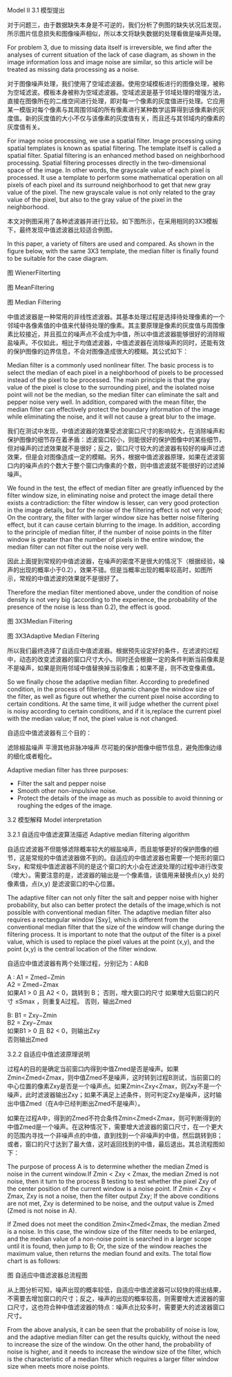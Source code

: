 Model II
3.1 模型提出

 对于问题三，由于数据缺失本身是不可逆的，我们分析了例图的缺失状况后发现，所示图片信息损失和图像噪声相似，所以本文将缺失数据的处理看做是噪声处理。

 For problem 3, due to missing data itself is irreversible, we find after the analyses of current situation of the lack of case diagram, as shown in the image information loss and image noise are similar, so this article will be treated as missing data processing as a noise.

对于图像噪声处理，我们使用了空域滤波器。使用空域模板进行的图像处理，被称为空域滤波。模板本身被称为空域滤波器。空域滤波是基于邻域处理的增强方法，直接在图像所在的二维空间进行处理，即对每一个像素的灰度值进行处理。它应用某一模版对每个像素与其周围邻域的所有像素进行某种数学运算得到该像素新的灰度值。新的灰度值的大小不仅与该像素的灰度值有关，而且还与其邻域内的像素的灰度值有关。

For image noise processing, we use a spatial filter. Image processing using spatial templates is known as spatial filtering. The template itself is called a spatial filter.
Spatial filtering is an enhanced method based on neighborhood processing. Spatial filtering processes directly in the two-dimensional space of the image. In other words, the grayscale value of each pixel is processed. 
It use a template to perform some mathematical operation on all pixels of each pixel and its surround neighborhood to get that new gray value of the pixel. The new grayscale value is not only related to the gray value of the pixel, but also to the gray value of the pixel in the neighborhood.


本文对例图采用了各种滤波器并进行比较。如下图所示，在采用相同的3X3模板下，最终发现中值滤波器比较适合例图。

In this paper, a variety of filters are used and compared. As shown in the figure below, with the same 3X3 template, the median filter is finally found to be suitable for the case diagram.
    
图  WienerFilterting

    
图  MeanFiltering

   
图  Median Filtering

中值滤波器是一种常用的非线性滤波器。其基本处理过程是选择待处理像素的一个邻域中各像素值的中值来代替待处理的像素。其主要原理是像素的灰度值与周围像素比较接近，并且孤立的噪声点不会成为中值，所以中值滤波器能够很好的消除椒盐噪声。不仅如此，相比于均值滤波器，中值滤波器在消除噪声的同时，还能有效的保护图像的边界信息，不会对图像造成很大的模糊。其公式如下：

Median filter is a commonly used nonlinear filter. The basic process is to select the median of each pixel in a neighborhood of pixels to be processed instead of the pixel to be processed. The main principle is that the gray value of the pixel is close to the surrounding pixel, and the isolated noise point will not be the median, so the median filter can eliminate the salt and pepper noise very well.
In addition, compared with the mean filter, the median filter can effectively protect the boundary information of the image while eliminating the noise, and it will not cause a great blur to the image.

我们在测试中发现，中值滤波器的效果受滤波窗口尺寸的影响较大，在消除噪声和保护图像的细节存在着矛盾：滤波窗口较小，则能很好的保护图像中的某些细节，但对噪声的过滤效果就不是很好；反之，窗口尺寸较大的滤波器有较好的噪声过滤效果，但是会对图像造成一定的模糊。另外，根据中值滤波器原理，如果在滤波窗口内的噪声点的个数大于整个窗口内像素的个数，则中值滤波就不能很好的过滤掉噪声。

We found in the test, the effect of median filter are greatly influenced by the filter window size, in eliminating noise and protect the image detail there exists a contradiction: the filter window is lesser, can very good protection in the image details, but for the noise of the filtering effect is not very good; On the contrary, the filter with larger window size has better noise filtering effect, but it can cause certain blurring to the image.
In addition, according to the principle of median filter, if the number of noise points in the filter window is greater than the number of pixels in the entire window, the median filter can not filter out the noise very well.

因此上面提到常规的中值滤波器，在噪声的密度不是很大的情况下（根据经验，噪声的出现的概率小于0.2），效果不错。但是当概率出现的概率较高时，如图所示，常规的中值滤波的效果就不是很好了。

Therefore the median filter mentioned above, under the condition of noise density is not very big (according to the experience, the probability of the presence of the noise is less than 0.2), the effect is good.

图 3X3Median Filtering
                                                 
        
图 3X3Adaptive Median Filtering

所以我们最终选择了自适应中值滤波器。根据预先设定好的条件，在滤波的过程中，动态的改变滤波器的窗口尺寸大小。同时还会根据一定的条件判断当前像素是不是噪声，如果是则用邻域中值替换掉当前像素；如果不是，则不改变像素值。

So we finally chose the adaptive median filter. According to predefined condition, in the process of filtering, dynamic change the window size of the filter, as well as figure out whether the current pixel noise according to certain conditions. At the same time, it will judge whether the current pixel is noisy according to certain conditions, and if it is,replace the current pixel with the median value; If not, the pixel value is not changed.

自适应中值滤波器有三个目的：

滤除椒盐噪声
平滑其他非脉冲噪声
尽可能的保护图像中细节信息，避免图像边缘的细化或者粗化。


Adaptive median filter has three purposes:
- Filter the salt and pepper noise
- Smooth other non-impulsive noise.
- Protect the details of the image as much as possible to avoid thinning or roughing the edges of the image.

3.2 模型解释 Model interpretation

3.2.1 自适应中值滤波算法描述 Adaptive median filtering algorithm

自适应滤波器不但能够滤除概率较大的椒盐噪声，而且能够更好的保护图像的细节，这是常规的中值滤波器做不到的。自适应的中值滤波器也需要一个矩形的窗口Sxy，和常规中值滤波器不同的是这个窗口的大小会在滤波处理的过程中进行改变（增大）。需要注意的是，滤波器的输出是一个像素值，该值用来替换点(x,y)  处的像素值，点(x,y)  是滤波窗口的中心位置。

The adaptive filter can not only filter the salt and pepper noise with higher probability, but also can better protect the details of the image,which is not possible with conventional median filter.
The adaptive median filter also requires a rectangular window [Sxy], which is different from the conventional median filter that the size of the window will change during the filtering process.
It is important to note that the output of the filter is a pixel value, which is used to replace the pixel values at the point (x,y), and the point (x,y) is the central location of the filter window.

自适应中值滤波器有两个处理过程，分别记为：A和B

A : 
    A1 = Zmed−Zmin   
    A2 = Zmed−Zmax   
    如果A1 > 0 且 A2 < 0，跳转到 B； 
    否则，增大窗口的尺寸 
    如果增大后窗口的尺寸 ≤Smax  ，则重复A过程。 
    否则，输出Zmed


B: 
     B1 = Zxy−Zmin   
     B2 = Zxy−Zmax   
     如果B1 > 0 且 B2 < 0，则输出Zxy   
     否则输出Zmed          

3.2.2 自适应中值滤波原理说明

过程A的目的是确定当前窗口内得到中值Zmed是否是噪声。如果Zmin<Zmed<Zmax，则中值Zmed不是噪声，这时转到过程B测试，当前窗口的中心位置的像素Zxy是否是一个噪声点。如果Zmin<Zxy<Zmax，则Zxy不是一个噪声，此时滤波器输出Zxy；如果不满足上述条件，则可判定Zxy是噪声，这时输出中值Zmed（在A中已经判断出Zmed不是噪声）。

如果在过程A中，得到的Zmed不符合条件Zmin<Zmed<Zmax，则可判断得到的中值Zmed是一个噪声。在这种情况下，需要增大滤波器的窗口尺寸，在一个更大的范围内寻找一个非噪声点的中值，直到找到一个非噪声的中值，然后跳转到B；或者，窗口的尺寸达到了最大值，这时返回找到的中值，最后退出。其总流程图如下：

The purpose of process A is to determine whether the median Zmed is noise in the current window.If Zmin < Zxy < Zmax, the median Zmed is not noise, then it turn to the process B testing to test whether the pixel Zxy of the center position of the current window is a noise point.
If Zmin < Zxy < Zmax, Zxy is not a noise, then the filter output Zxy; If the above conditions are not met, Zxy is determined to be noise, and the output value is Zmed (Zmed is not noise in A).

If Zmed does not meet the condition Zmin<Zmed<Zmax, the median Zmed is a noise. In this case, the window size of the filter needs to be enlarged, and the median value of a non-noise point is searched in a larger scope until it is found, then jump to B; Or, the size of the window reaches the maximum value, then returns the median found and exits.
The total flow chart is as follows:

图  自适应中值滤波器总流程图
    
从上图分析可知，噪声出现的概率较低，自适应中值滤波器可以较快的得出结果，不需要去增加窗口的尺寸；反之，噪声的出现的概率较高，则需要增大滤波器的窗口尺寸，这也符合种中值滤波器的特点：噪声点比较多时，需要更大的滤波器窗口尺寸。

From the above analysis, it can be seen that the probability of noise is low, and the adaptive median filter can get the results quickly, without the need to increase the size of the window. On the other hand, the probability of noise is higher, and it needs to increase the window size of the filter, which is the characteristic of a median filter which requires a larger filter window size when meets more noise points.
